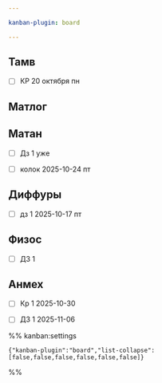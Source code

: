 ```yaml
---

kanban-plugin: board

---
```


## Тамв

- [ ] КР 20 октября пн


## Матлог



## Матан

- [ ] Дз 1 уже
- [ ] колок 2025-10-24 пт


## Диффуры

- [ ] дз 1 2025-10-17 пт


## Физос

- [ ] ДЗ 1


## Анмех

- [ ] Кр 1 2025-10-30
- [ ] ДЗ 1 2025-11-06




%% kanban:settings
```
{"kanban-plugin":"board","list-collapse":[false,false,false,false,false,false]}
```
%%